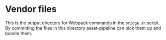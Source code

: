 # Vendor files

This is the output directory for Webpack commands in the `bridge.sh` script. By committing the files in this directory asset-pipeline can pick them up and bundle them.